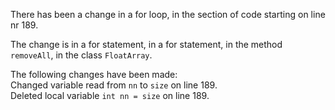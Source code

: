 There has been a change in a for loop, in the section of code starting on line nr 189.
  
The change is in a for statement, in a for statement, in the method ```removeAll```, in the class ```FloatArray```.
  
The following changes have been made:  
Changed variable read from ```nn``` to ```size``` on line 189.  
Deleted local variable ```int nn = size``` on line 189.  
